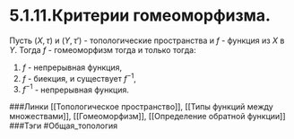 # 5.1.11.Критерии гомеоморфизма.
Пусть $(X,\tau)$ и $(Y,\tau')$ - топологические пространства и $f$ - функция из $X$ в $Y$. Тогда $f$ - гомеоморфизм тогда и только тогда:
1. $f$ - непрерывная функция,
2. $f$ - биекция, и существует $f^{-1}$,
3. $f^{-1}$ - непрерывная функция.

###Линки [[Топологическое пространство]], [[Типы функций между множествами]], [[Гомеоморфизм]], [[Определение обратной функции]]
###Тэги 
 #Общая_топология